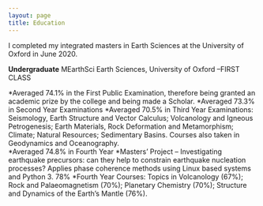 ```yaml
---
layout: page
title: Education
---
```


I completed my integrated masters in Earth Sciences at the University of Oxford in June 2020.

**Undergraduate**
MEarthSci Earth Sciences, University of Oxford –FIRST CLASS

*Averaged 74.1% in the First Public Examination, therefore being granted an academic prize by the college and being made a Scholar.
*Averaged 73.3% in Second Year Examinations
*Averaged 70.5% in Third Year Examinations: Seismology, Earth Structure and Vector Calculus; Volcanology and Igneous Petrogenesis; Earth Materials, Rock Deformation and Metamorphism; Climate; Natural Resources; Sedimentary Basins. Courses also taken in Geodynamics and Oceanography.  
*Averaged 74.8% in Fourth Year
  *Masters’ Project – Investigating earthquake precursors: can they help to constrain earthquake nucleation processes? Applies phase coherence methods using Linux based systems and Python 3. 78%
  *Fourth Year Courses: Topics in Volcanology (67%); Rock and Palaeomagnetism (70%); Planetary Chemistry (70%); Structure and Dynamics of the Earth’s Mantle (76%). 

